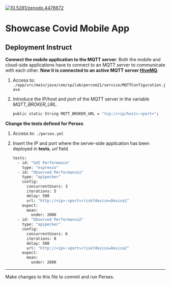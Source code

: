 [![10.5281/zenodo.4476672](https://img.shields.io/badge/DOI-10.5281%2Fzenodo.4476672-blue.svg)](https://zenodo.org/record/4476672)
# Showcase Covid Mobile App 

## Deployment Instruct


**Connect the mobile application to the MQTT server**: Both the mobile and cloud-side applications have to connect to an MQTT server to communicate with each other.
**Now it is connected to an active MQTT server [HiveMQ](https://www.hivemq.com/public-mqtt-broker/)**.
1. Access to:
`./app/src/main/java/com/spilab/percom21/service/MQTTConfiguration.java`

2. Introduce the IP/host and port of the MQTT server in the variable *MQTT_BROKER_URL*.
    ```sh
    public static String MQTT_BROKER_URL = "tcp://<ip/host>:<port>"; 
    ```  
   
  
   

**Change the tests defined for Perses**
1. Access to:
`./perses.yml`

2.  Insert the IP and port where the server-side application has been deployed in **tests**, *url* field.
    ```sh
    tests:
      - id: "GUI Performance"
        type: "espresso"
      - id: "Observed Performance1"
        type: "apipecker"
        config:
          concurrentUsers: 3
          iterations: 5
          delay: 500
          url: "http://<ip>:<port>/risk?device=Device1"
        expect:
          mean:
            under: 2000
      - id: "Observed Performance2"
        type: "apipecker"
        config:
          concurrentUsers: 6
          iterations: 8
          delay: 500
          url: "http://<ip>:<port>/risk?device=Device2"
        expect:
          mean:
            under: 2000
    ```

***

Make changes to this file to commit and run Perses.
